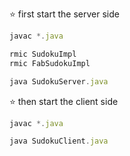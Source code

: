 ⭐ first start the server side

```js
javac *.java 
```

```js
rmic SudokuImpl    
rmic FabSudokuImpl
```

```js
java SudokuServer.java 
```

⭐ then  start the client side
```js
javac *.java 
```
```js
java SudokuClient.java 
```
